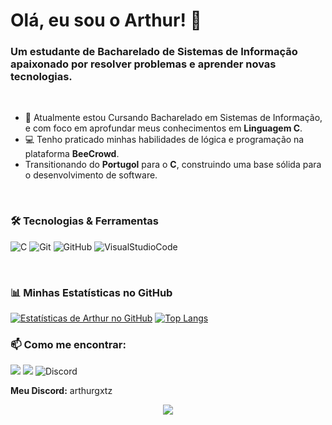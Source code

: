 # Olá, eu sou o Arthur! 👋

### Um estudante de Bacharelado de Sistemas de Informação apaixonado por resolver problemas e aprender novas tecnologias.

<br>

- 🌱 Atualmente estou Cursando Bacharelado em Sistemas de Informação, e com foco em aprofundar meus conhecimentos em **Linguagem C**.
- 💻 Tenho praticado minhas habilidades de lógica e programação na plataforma **BeeCrowd**.
- Transitionando do **Portugol** para o **C**, construindo uma base sólida para o desenvolvimento de software.

<br>

### 🛠️ Tecnologias & Ferramentas

![C](https://img.shields.io/badge/C-00599C?style=for-the-badge&logo=c&logoColor=white)
![Git](https://img.shields.io/badge/GIT-E44C30?style=for-the-badge&logo=git&logoColor=white)
![GitHub](https://img.shields.io/badge/GitHub-100000?style=for-the-badge&logo=github&logoColor=white)
![VisualStudioCode](https://img.shields.io/badge/VisualStudioCode-0078D4?style=for-the-badge&logo=visual%20studio%20code&logoColor=white)

<br>

### 📊 Minhas Estatísticas no GitHub

[![Estatísticas de Arthur no GitHub](https://github-readme-stats.vercel.app/api?username=arthurgxtz-exe&show_icons=true&theme=dracula&include_all_commits=true&count_private=true)](https://github.com/arthurgxtz-exe)
[![Top Langs](https://github-readme-stats.vercel.app/api/top-langs/?username=arthurgxtz-exe&layout=compact&theme=dracula)](https://github.com/arthurgxtz-exe)
<br>

### 📫 Como me encontrar:
<a href="https://www.linkedin.com/in/arthur-ferreira-a76064166/" target="_blank"><img src="https://img.shields.io/badge/LinkedIn-0077B5?style=for-the-badge&logo=linkedin&logoColor=white" target="_blank"></a>
<a href="https://www.instagram.com/arthurgxtz/" target="_blank"><img src="https://img.shields.io/badge/Instagram-E4405F?style=for-the-badge&logo=instagram&logoColor=white" target="_blank"></a>
<img src="https://img.shields.io/badge/Discord-7289DA?style=for-the-badge&logo=discord&logoColor=white" alt="Discord" />
<p><strong>Meu Discord:</strong> arthurgxtz</p>

<p align="center"> 
  <img src="https://profile-counter.glitch.me/arthurgxtz-exe/count.svg" />
</p>
